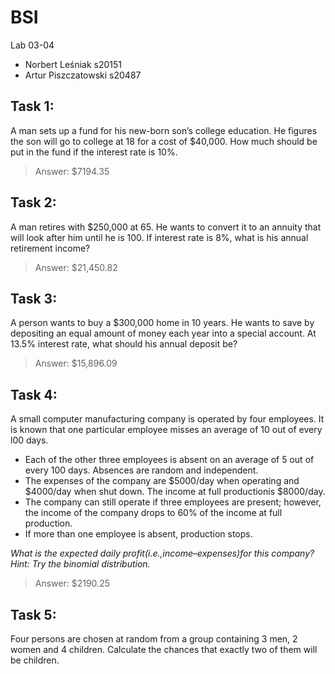 # BSI
Lab 03-04
* Norbert Leśniak s20151
* Artur Piszczatowski s20487

## Task 1:
A man sets up a fund for his new-born son’s college education. He figures the son will go to college at 18 for a cost of $40,000. How much should be put in the fund if the interest rate is 10%.
> Answer: $7194.35

## Task 2:
A man retires with $250,000 at 65. He wants to convert it to an annuity that will look after him until he is 100. If interest rate is 8%, what is his annual retirement income?
> Answer: $21,450.82

## Task 3: 
A person wants to buy a $300,000 home in 10 years. He wants to save by depositing an equal amount of money each year into a special account. At 13.5% interest rate, what should his annual deposit be?
> Answer: $15,896.09

## Task 4:
A small computer manufacturing company is operated by four employees. It is known that one particular employee misses an average of 10 out of every l00 days.
* Each of the other three employees is absent on an average of 5 out of every 100 days. Absences are random and independent.
* The expenses of the company are $5000/day when operating and $4000/day when shut down. The income at full productionis $8000/day.
* The company can still operate if three employees are present; however, the income of the company drops to 60% of the income at full production.
* If more than one employee is absent, production stops.

*What is the expected daily profit(i.e.,income–expenses)for this company? 
Hint: Try the binomial distribution.*
> Answer: $2190.25

## Task 5:
Four persons are  chosen at random from a group containing 3 men, 2 women and 4 children. Calculate the chances that exactly two of them will be children.
